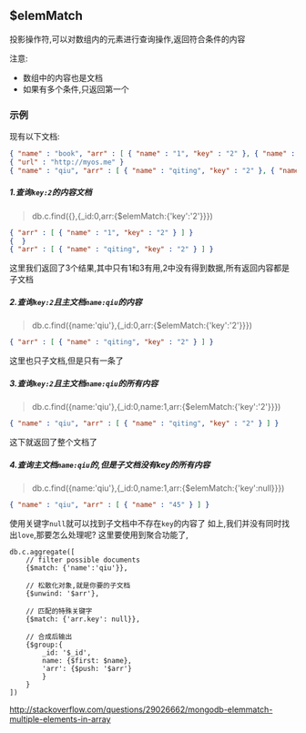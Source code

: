 ## $elemMatch 
投影操作符,可以对数组内的元素进行查询操作,返回符合条件的内容

注意:
- 数组中的内容也是文档
- 如果有多个条件,只返回第一个

### 示例
现有以下文档:
```json
{ "name" : "book", "arr" : [ { "name" : "1", "key" : "2" }, { "name" : "2" } ] }
{ "url" : "http://myos.me" }
{ "name" : "qiu", "arr" : [ { "name" : "qiting", "key" : "2" }, { "name" : "45" }, {"love":"code"} ] }
```

##### 1.查询`key:2`的内容文档
> db.c.find({},{_id:0,arr:{$elemMatch:{'key':'2'}}})
```json
{ "arr" : [ { "name" : "1", "key" : "2" } ] }
{  }
{ "arr" : [ { "name" : "qiting", "key" : "2" } ] }
```
这里我们返回了3个结果,其中只有1和3有用,2中没有得到数据,所有返回内容都是子文档

##### 2.查询`key:2`且主文档`name:qiu`的内容
> db.c.find({name:'qiu'},{_id:0,arr:{$elemMatch:{'key':'2'}}})
```json
{ "arr" : [ { "name" : "qiting", "key" : "2" } ] }
```
这里也只子文档,但是只有一条了

##### 3.查询`key:2`且主文档`name:qiu`的所有内容
> db.c.find({name:'qiu'},{_id:0,name:1,arr:{$elemMatch:{'key':'2'}}})
```json
{ "name" : "qiu", "arr" : [ { "name" : "qiting", "key" : "2" } ] }
```
这下就返回了整个文档了

##### 4.查询主文档`name:qiu`的,但是子文档没有key的所有内容
> db.c.find({name:'qiu'},{_id:0,name:1,arr:{$elemMatch:{'key':null}}})
```json
{ "name" : "qiu", "arr" : [ { "name" : "45" } ] }
```
使用关键字`null`就可以找到子文档中不存在`key`的内容了
如上,我们并没有同时找出`love`,那要怎么处理呢?
这里要使用到聚合功能了,
```shell
db.c.aggregate([
	// filter possible documents
	{$match: {'name':'qiu'}},
	
	// 松散化对象,就是你要的子文档
	{$unwind: '$arr'},
	
	// 匹配的特殊关键字
	{$match: {'arr.key': null}},

	// 合成后输出
	{$group:{
		_id: '$_id',
		name: {$first: $name},
		'arr': {$push: '$arr'}
		}
	}
])
```
http://stackoverflow.com/questions/29026662/mongodb-elemmatch-multiple-elements-in-array
